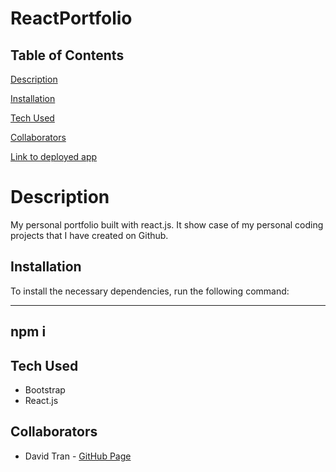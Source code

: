 # ReactPortfolio



## Table of Contents

[Description](#description)

[Installation](#installation)

[Tech Used](#tech_used)

[Collaborators](#collaborators)

[Link to deployed app](#link)

# Description
My personal portfolio built with react.js. It show case of my personal coding projects that I have created on Github.

## Installation

To install the necessary dependencies, run the following command:

---

## npm i

## Tech Used
- Bootstrap
- React.js

## Collaborators

- David Tran - [GitHub Page](https://github.com/DavidTran303)




